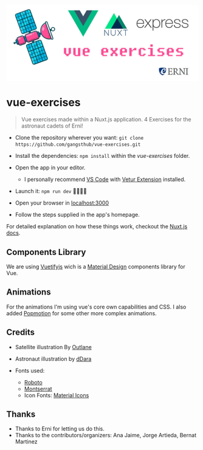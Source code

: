 <p align="center">
  <img style="display:block; margin:auto" src="static/images/cover.jpg">
</p>

# vue-exercises

> Vue exercises made within a Nuxt.js application. 4 Exercises for the astronaut cadets of Erni!

* Clone the repository wherever you want: `git clone https://github.com/gangsthub/vue-exercises.git`

* Install the dependencies: `npm install` within the _vue-exercises_ folder.

* Open the app in your editor.

  - I personally recommend [VS Code](https://code.visualstudio.com/download) with [Vetur Extension](https://marketplace.visualstudio.com/items?itemName=octref.vetur) installed.

* Launch it: `npm run dev` 💪🏾🚀🛫

* Open your browser in [localhost:3000](http://localhost:3000)

* Follow the steps supplied in the app's homepage.

For detailed explanation on how these things work, checkout the [Nuxt.js docs](https://github.com/nuxt/nuxt.js).

## Components Library

We are using [Vuetifyjs](https://vuetifyjs.com) wich is a [Material Design](http://material.io/) components library for Vue.

## Animations

For the animations I'm using vue's core own capabilities and CSS. I also added [Popmotion](https://popmotion.io) for some other more complex animations.

## Credits

- Satellite illustration By [Outlane](https://gumroad.com/l/flying-objects)
- Astronaut illustration by [dDara](https://thenounproject.com/dDara/collection/aerospace-and-astronomy/?i=1616385)
- Fonts used:

  - [Roboto](https://fonts.google.com/specimen/Roboto)
  - [Montserrat](https://github.com/JulietaUla/Montserrat)
  - Icon Fonts: [Material Icons](http://material.io/icons)

## Thanks

- Thanks to Erni for letting us do this.
- Thanks to the contributors/organizers: Ana Jaime, Jorge Artieda, Bernat Martinez
